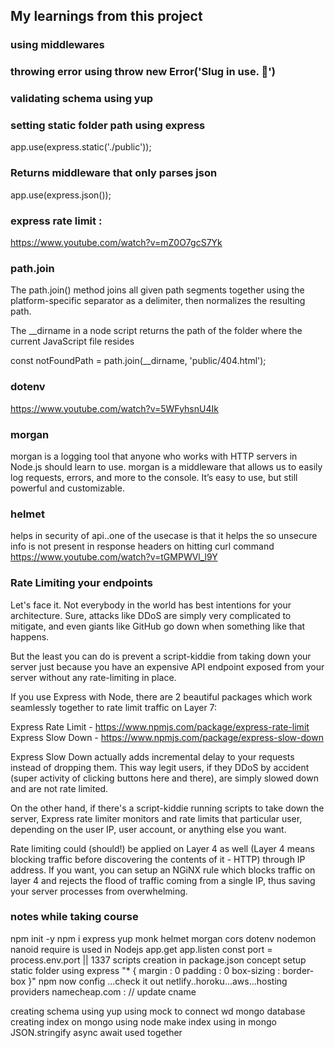 ## My learnings from this project

### using middlewares

### throwing error using throw new Error('Slug in use. 🍔')

### validating schema using yup

### setting static folder path using express
app.use(express.static('./public'));

### Returns middleware that only parses json
app.use(express.json());

### express rate limit :
https://www.youtube.com/watch?v=mZ0O7gcS7Yk

### path.join
The path.join() method joins all given path segments together using the platform-specific separator as a delimiter, then normalizes the resulting path.

The __dirname in a node script returns the path of the folder where the current JavaScript file resides

const notFoundPath = path.join(__dirname, 'public/404.html');

### dotenv 
https://www.youtube.com/watch?v=5WFyhsnU4Ik

### morgan
morgan is a  logging tool that anyone who works with HTTP servers in Node.js should learn to use. morgan is a middleware that allows us to easily log requests, errors, and more to the console. It’s easy to use, but still powerful and customizable.

### helmet 
helps in security of api..one of the usecase is that it helps the so unsecure
info is not present in response headers on hitting curl command 
https://www.youtube.com/watch?v=tGMPWVl_l9Y

### Rate Limiting your endpoints
Let's face it. Not everybody in the world has best intentions for your architecture. Sure, attacks like DDoS are simply very complicated to mitigate, and even giants like GitHub go down when something like that happens.

But the least you can do is prevent a script-kiddie from taking down your server just because you have an expensive API endpoint exposed from your server without any rate-limiting in place.

If you use Express with Node, there are 2 beautiful packages which work seamlessly together to rate limit traffic on Layer 7:

Express Rate Limit - https://www.npmjs.com/package/express-rate-limit
Express Slow Down - https://www.npmjs.com/package/express-slow-down

Express Slow Down actually adds incremental delay to your requests instead of dropping them. This way legit users, if they DDoS by accident (super activity of clicking buttons here and there), are simply slowed down and are not rate limited.

On the other hand, if there's a script-kiddie running scripts to take down the server, Express rate limiter monitors and rate limits that particular user, depending on the user IP, user account, or anything else you want.

Rate limiting could (should!) be applied on Layer 4 as well (Layer 4 means blocking traffic before discovering the contents of it - HTTP) through IP address. If you want, you can setup an NGiNX rule which blocks traffic on layer 4 and rejects the flood of traffic coming from a single IP, thus saving your server processes from overwhelming.


### notes while taking course
npm init -y
npm i express yup monk helmet morgan cors dotenv nodemon nanoid
require is used in Nodejs
app.get
app.listen
const port = process.env.port || 1337
scripts creation in package.json concept
setup static folder using express
"* {
margin : 0
padding : 0
box-sizing : border-box
}"
npm now config ...check it out
netlify..horoku...aws...hosting providers
namecheap.com : // update cname

creating schema using yup
using mock to connect wd mongo database
creating index on mongo using node
make index using in mongo
JSON.stringify
async await used together